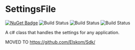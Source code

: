 # SettingsFile

[![NuGet Badge](https://buildstats.info/nuget/SettingsFile?includePreReleases=true)](https://www.nuget.org/packages/SettingsFile/)
![Build Status](https://github.com/Elskom/SettingsFile/workflows/.NET%20Core%20%28build%20%26%20publish%20pre-release%29/badge.svg)
![Build Status](https://github.com/Elskom/SettingsFile/workflows/.NET%20Core%20%28build%20%26%20publish%20release%29/badge.svg)
![Build Status](https://github.com/Elskom/SettingsFile/workflows/.NET%20Core%20%28build20pull%20request%29/badge.svg)

A c# class that handles the settings for any application.

MOVED TO https://github.com/Elskom/Sdk/
